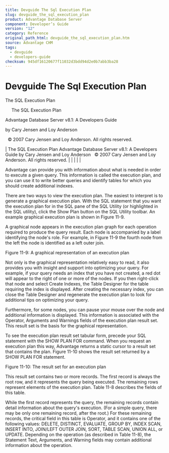 ```yaml
---
title: Devguide The Sql Execution Plan
slug: devguide_the_sql_execution_plan
product: Advantage Database Server
component: Developer’s Guide
version: "12"
category: Reference
original_path_html: devguide_the_sql_execution_plan.htm
source: Advantage CHM
tags:
  - devguide
  - developers-guide
checksum: 945df16120677f11032d3bdd94d2e0b7abb3ba28
---
```


# Devguide The Sql Execution Plan

The SQL Execution Plan

     The SQL Execution Plan

Advantage Database Server v8.1: A Developers Guide

by Cary Jensen and Loy Anderson

  © 2007 Cary Jensen and Loy Anderson. All rights reserved.

| The SQL Execution Plan  Advantage Database Server v8.1: A Developers Guide  by Cary Jensen and Loy Anderson    © 2007 Cary Jensen and Loy Anderson. All rights reserved. |  |  |  |  |

Advantage can provide you with information about what is needed in order to execute a given query. This information is called the execution plan, and you can use it to write better queries and identify tables for which you should create additional indexes.

There are two ways to view the execution plan. The easiest to interpret is to generate a graphical execution plan. With the SQL statement that you want the execution plan for in the SQL pane of the SQL Utility (or highlighted in the SQL utility), click the Show Plan button on the SQL Utility toolbar. An example graphical execution plan is shown in Figure 11-9.

A graphical node appears in the execution plan graph for each operation required to produce the query result. Each node is accompanied by a label identifying the node's role. For example, in Figure 11-9 the fourth node from the left the node is identified as a left outer join.

Figure 11-9: A graphical representation of an execution plan

Not only is the graphical representation relatively easy to read, it also provides you with insight and support into optimizing your query. For example, if your query needs an index that you have not created, a red dot will appear to the right of one or more of the nodes. If you then right-click that node and select Create Indexes, the Table Designer for the table requiring the index is displayed. After creating the necessary index, you can close the Table Designer and regenerate the execution plan to look for additional tips on optimizing your query.

Furthermore, for some nodes, you can pause your mouse over the node and additional information is displayed. This information is associated with the Operator, Arguments and Warnings fields of the execution plan result set. This result set is the basis for the graphical representation.

To see the execution plan result set tabular form, precede your SQL statement with the SHOW PLAN FOR command. When you request an execution plan this way, Advantage returns a static cursor to a result set that contains the plan. Figure 11-10 shows the result set returned by a SHOW PLAN FOR statement.

Figure 11-10: The result set for an execution plan

This result set contains two or more records. The first record is always the root row, and it represents the query being executed. The remaining rows represent elements of the execution plan. Table 11-8 describes the fields of this table.

While the first record represents the query, the remaining records contain detail information about the query's execution. (For a simple query, there may be only one remaining record, after the root.) For these remaining records, the critical field in this table is Operator, and it contains one of the following values: DELETE, DISTINCT, EVALUATE, GROUP BY, INDEX SCAN, INSERT INTO, JOIN/LEFT OUTER JOIN, SORT, TABLE SCAN, UNION ALL, or UPDATE. Depending on the operation (as described in Table 11-8), the Statement Text, Arguments, and Warning fields may contain additional information about the operation.
